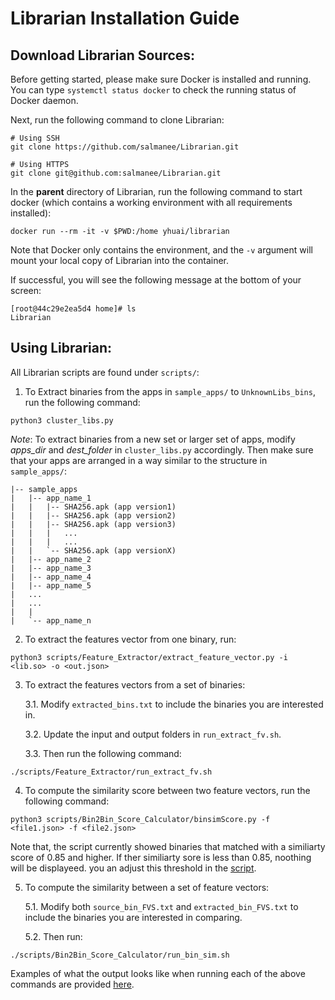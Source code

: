 
# Librarian Installation Guide #

## Download Librarian Sources: ##
Before getting started, please make sure Docker is installed and running. You can type ```systemctl status docker``` to check the running status of Docker daemon.

Next, run the following command to clone Librarian:
```
# Using SSH
git clone https://github.com/salmanee/Librarian.git

# Using HTTPS
git clone git@github.com:salmanee/Librarian.git
```
In the **parent** directory of Librarian, run the following command to start docker (which contains a working environment with all requirements installed):
```
docker run --rm -it -v $PWD:/home yhuai/librarian
```
Note that Docker only contains the environment, and the `-v` argument will mount your local copy of Librarian into the container.

If successful, you will see the following message at the bottom of your screen:
```
[root@44c29e2ea5d4 home]# ls
Librarian
```

## Using Librarian: ##

All Librarian scripts are found under `scripts/`:
1. To Extract binaries from the apps in `sample_apps/` to `UnknownLibs_bins`, run the following command:
``` 
python3 cluster_libs.py
```

*Note*: To extract binaries from a new set or larger set of apps, modify *apps_dir* and *dest_folder* in `cluster_libs.py` accordingly. Then make sure that your apps are arranged in a way similar to the structure in `sample_apps/`:
        
```
|-- sample_apps
|   |-- app_name_1
|   |   |-- SHA256.apk (app version1)
|   |   |-- SHA256.apk (app version2)
|   |   |-- SHA256.apk (app version3)
|   |   |   ...
|   |   |   ...
|   |   `-- SHA256.apk (app versionX)
|   |-- app_name_2
|   |-- app_name_3
|   |-- app_name_4
|   |-- app_name_5
|   ...
|   ...
|   |
|   `-- app_name_n

```
   
2. To extract the features vector from one binary, run:
```
python3 scripts/Feature_Extractor/extract_feature_vector.py -i <lib.so> -o <out.json>
```
3. To extract the features vectors from a set of binaries:

   3.1. Modify `extracted_bins.txt` to include the binaries you are interested in.
   
   3.2. Update the input and output folders in `run_extract_fv.sh`.
   
   3.3. Then run the following command: 
``` 
./scripts/Feature_Extractor/run_extract_fv.sh 
```
4. To compute the similarity score between two feature vectors, run the following command:
```
python3 scripts/Bin2Bin_Score_Calculator/binsimScore.py -f <file1.json> -f <file2.json>
```

Note that, the script currently showed binaries that matched with a similiarty score of 0.85 and higher.
If ther similiarty sore is less than 0.85, noothing will be displayeed. you an adjust this threshold in the [script](https://github.com/salmanee/Librarian/blob/master/scripts/Bin2Bin_Score_Calculator/binsimScore.py#L75). 

5. To compute the similarity between a set of feature vectors:

   5.1. Modify both `source_bin_FVS.txt` and `extracted_bin_FVS.txt` to include the binaries you are interested in comparing.
   
   5.2. Then run:
   
```
./scripts/Bin2Bin_Score_Calculator/run_bin_sim.sh
```

Examples of what the output looks like when running each of the above commands are provided [here](https://github.com/salmanee/Librarian/tree/master/output_examples).
